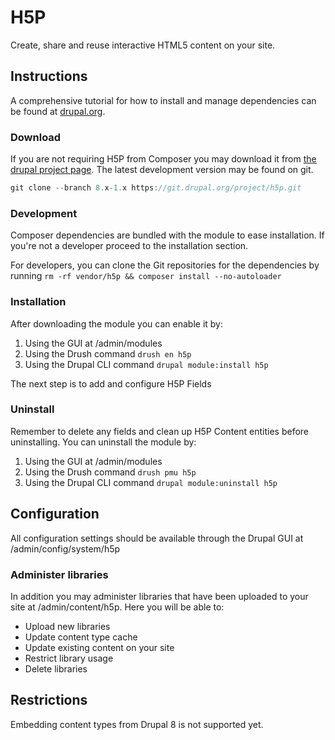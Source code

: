 H5P
===========

Create, share and reuse interactive HTML5 content on your site.

## Instructions

A comprehensive tutorial for how to install and manage dependencies can be found at [drupal.org](https://www.drupal.org/docs/develop/using-composer/using-composer-to-manage-drupal-site-dependencies).

### Download
If you are not requiring H5P from Composer you may download it from [the drupal project page](https://www.drupal.org/project/h5p).
The latest development version may be found on git.
```javascript
git clone --branch 8.x-1.x https://git.drupal.org/project/h5p.git
```

### Development

Composer dependencies are bundled with the module to ease installation.
If you're not a developer proceed to the installation section.

For developers, you can clone the Git repositories for the dependencies by
running ```rm -rf vendor/h5p && composer install --no-autoloader```

### Installation

After downloading the module you can enable it by:
1) Using the GUI at /admin/modules
2) Using the Drush command ```drush en h5p```
3) Using the Drupal CLI command ```drupal module:install h5p```

The next step is to add and configure H5P Fields

### Uninstall

Remember to delete any fields and clean up H5P Content entities before uninstalling.
You can uninstall the module by:
1) Using the GUI at /admin/modules
2) Using the Drush command ```drush pmu h5p```
3) Using the Drupal CLI command ```drupal module:uninstall h5p```

## Configuration
All configuration settings should be available through the Drupal GUI at /admin/config/system/h5p

### Administer libraries
In addition you may administer libraries that have been uploaded to your site at /admin/content/h5p. Here you will be able to:
- Upload new libraries
- Update content type cache
- Update existing content on your site
- Restrict library usage
- Delete libraries

## Restrictions
Embedding content types from Drupal 8 is not supported yet.

